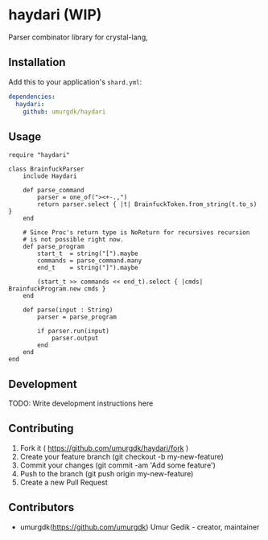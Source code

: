 # haydari (WIP)

Parser combinator library for crystal-lang,

## Installation


Add this to your application's `shard.yml`:

```yaml
dependencies:
  haydari:
    github: umurgdk/haydari
```


## Usage


```crystal
require "haydari"

class BrainfuckParser
    include Haydari

    def parse_command
        parser = one_of("><+-.,")
        return parser.select { |t| BrainfuckToken.from_string(t.to_s) }
    end

    # Since Proc's return type is NoReturn for recursives recursion 
    # is not possible right now.
    def parse_program
        start_t  = string("[").maybe
        commands = parse_command.many
        end_t    = string("]").maybe

        (start_t >> commands << end_t).select { |cmds| BrainfuckProgram.new cmds }
    end

    def parse(input : String)
        parser = parse_program

        if parser.run(input)
            parser.output
        end
    end
end
```

## Development

TODO: Write development instructions here

## Contributing

1. Fork it ( https://github.com/umurgdk/haydari/fork )
2. Create your feature branch (git checkout -b my-new-feature)
3. Commit your changes (git commit -am 'Add some feature')
4. Push to the branch (git push origin my-new-feature)
5. Create a new Pull Request

## Contributors

- umurgdk(https://github.com/umurgdk) Umur Gedik - creator, maintainer
